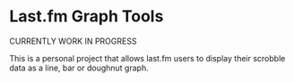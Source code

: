 # Last.fm Graph Tools

CURRENTLY WORK IN PROGRESS

This is a personal project that allows last.fm users to display their scrobble data as a line, bar or doughnut graph.
